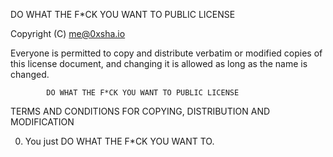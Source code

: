  DO WHAT THE F*CK YOU WANT TO PUBLIC LICENSE
                    

 Copyright (C)  <me@0xsha.io>

 Everyone is permitted to copy and distribute verbatim or modified
 copies of this license document, and changing it is allowed as long
 as the name is changed.

            DO WHAT THE F*CK YOU WANT TO PUBLIC LICENSE
   TERMS AND CONDITIONS FOR COPYING, DISTRIBUTION AND MODIFICATION

  0. You just DO WHAT THE F*CK YOU WANT TO.